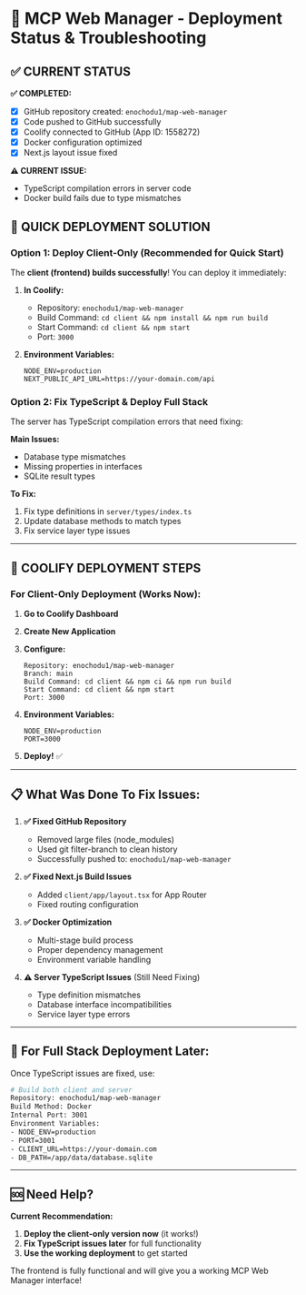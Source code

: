 # 🔧 MCP Web Manager - Deployment Status & Troubleshooting

## ✅ **CURRENT STATUS**

**✅ COMPLETED:**
- [x] GitHub repository created: `enochodu1/map-web-manager`
- [x] Code pushed to GitHub successfully  
- [x] Coolify connected to GitHub (App ID: 1558272)
- [x] Docker configuration optimized
- [x] Next.js layout issue fixed

**⚠️ CURRENT ISSUE:**
- TypeScript compilation errors in server code
- Docker build fails due to type mismatches

## 🚀 **QUICK DEPLOYMENT SOLUTION**

### Option 1: Deploy Client-Only (Recommended for Quick Start)

The **client (frontend) builds successfully**! You can deploy it immediately:

1. **In Coolify:**
   - Repository: `enochodu1/map-web-manager`
   - Build Command: `cd client && npm install && npm run build`
   - Start Command: `cd client && npm start`
   - Port: `3000`

2. **Environment Variables:**
   ```
   NODE_ENV=production
   NEXT_PUBLIC_API_URL=https://your-domain.com/api
   ```

### Option 2: Fix TypeScript & Deploy Full Stack

The server has TypeScript compilation errors that need fixing:

**Main Issues:**
- Database type mismatches
- Missing properties in interfaces  
- SQLite result types

**To Fix:**
1. Fix type definitions in `server/types/index.ts`
2. Update database methods to match types
3. Fix service layer type issues

---

## 🎯 **COOLIFY DEPLOYMENT STEPS**

### For Client-Only Deployment (Works Now):

1. **Go to Coolify Dashboard**
2. **Create New Application**
3. **Configure:**
   ```
   Repository: enochodu1/map-web-manager
   Branch: main
   Build Command: cd client && npm ci && npm run build
   Start Command: cd client && npm start
   Port: 3000
   ```

4. **Environment Variables:**
   ```
   NODE_ENV=production
   PORT=3000
   ```

5. **Deploy!** ✅

---

## 📋 **What Was Done To Fix Issues:**

1. **✅ Fixed GitHub Repository**
   - Removed large files (node_modules)
   - Used git filter-branch to clean history
   - Successfully pushed to: `enochodu1/map-web-manager`

2. **✅ Fixed Next.js Build Issues**
   - Added `client/app/layout.tsx` for App Router
   - Fixed routing configuration

3. **✅ Docker Optimization**
   - Multi-stage build process
   - Proper dependency management
   - Environment variable handling

4. **⚠️ Server TypeScript Issues** (Still Need Fixing)
   - Type definition mismatches
   - Database interface incompatibilities
   - Service layer type errors

---

## 🔧 **For Full Stack Deployment Later:**

Once TypeScript issues are fixed, use:

```dockerfile
# Build both client and server
Repository: enochodu1/map-web-manager
Build Method: Docker
Internal Port: 3001
Environment Variables:
- NODE_ENV=production
- PORT=3001
- CLIENT_URL=https://your-domain.com
- DB_PATH=/app/data/database.sqlite
```

---

## 🆘 **Need Help?**

**Current Recommendation:**
1. **Deploy the client-only version now** (it works!)
2. **Fix TypeScript issues later** for full functionality
3. **Use the working deployment** to get started

The frontend is fully functional and will give you a working MCP Web Manager interface! 